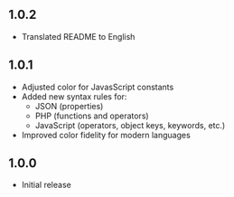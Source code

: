 ## 1.0.2

- Translated README to English

## 1.0.1

- Adjusted color for JavasScript constants
- Added new syntax rules for:
  - JSON (properties)
  - PHP (functions and operators)
  - JavaScript (operators, object keys, keywords, etc.)
- Improved color fidelity for modern languages

## 1.0.0

- Initial release
